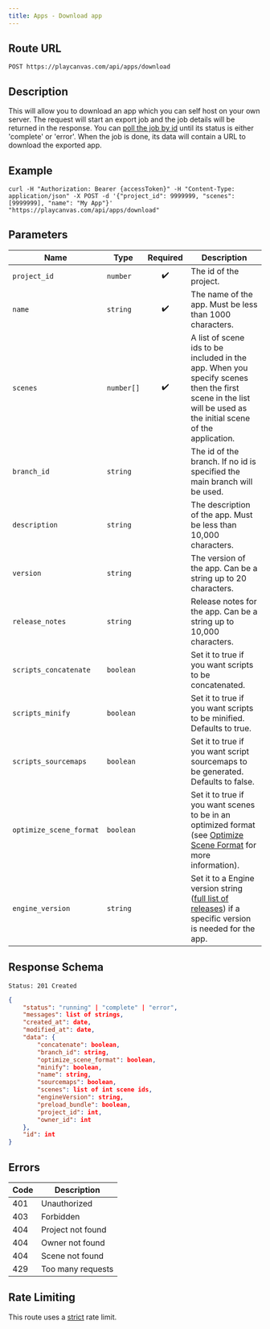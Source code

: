```yaml
---
title: Apps - Download app
---
```


## Route URL

```none
POST https://playcanvas.com/api/apps/download
```

## Description

This will allow you to download an app which you can self host on your own server. The request will start an export job and the job details will be returned in the response. You can [poll the job by id][2] until its status is either 'complete' or 'error'. When the job is done, its data will contain a URL to download the exported app.

## Example

```none
curl -H "Authorization: Bearer {accessToken}" -H "Content-Type: application/json" -X POST -d '{"project_id": 9999999, "scenes": [9999999], "name": "My App"}' "https://playcanvas.com/api/apps/download"
```

## Parameters

| Name                    | Type       | Required | Description                                                                                                                                                           |
| ----------------------- | ---------- | :------: | --------------------------------------------------------------------------------------------------------------------------------------------------------------------- |
| `project_id`            | `number`   | ✔️      | The id of the project.                                                                                                                                                |
| `name`                  | `string`   | ✔️      | The name of the app. Must be less than 1000 characters.                                                                                                               |
| `scenes`                | `number[]` | ✔️      | A list of scene ids to be included in the app. When you specify scenes then the first scene in the list will be used as the initial scene of the application.         |
| `branch_id`             | `string`   |          | The id of the branch. If no id is specified the main branch will be used.                                                                                             |
| `description`           | `string`   |          | The description of the app. Must be less than 10,000 characters.                                                                                                      |
| `version`               | `string`   |          | The version of the app. Can be a string up to 20 characters.                                                                                                          |
| `release_notes`         | `string`   |          | Release notes for the app. Can be a string up to 10,000 characters.                                                                                                   |
| `scripts_concatenate`   | `boolean`  |          | Set it to true if you want scripts to be concatenated.                                                                                                                |
| `scripts_minify`        | `boolean`  |          | Set it to true if you want scripts to be minified. Defaults to true.                                                                                                  |
| `scripts_sourcemaps`    | `boolean`  |          | Set it to true if you want script sourcemaps to be generated. Defaults to false.                                                                                      |
| `optimize_scene_format` | `boolean`  |          | Set it to true if you want scenes to be in an optimized format (see [Optimize Scene Format](/user-manual/optimization/optimizing-scene-format) for more information). |
| `engine_version`        | `string`   |          | Set it to a Engine version string ([full list of releases](https://github.com/playcanvas/engine/releases)) if a specific version is needed for the app.               |

## Response Schema

```none
Status: 201 Created
```

```json
{
    "status": "running" | "complete" | "error",
    "messages": list of strings,
    "created_at": date,
    "modified_at": date,
    "data": {
        "concatenate": boolean,
        "branch_id": string,
        "optimize_scene_format": boolean,
        "minify": boolean,
        "name": string,
        "sourcemaps": boolean,
        "scenes": list of int scene ids,
        "engineVersion": string,
        "preload_bundle": boolean,
        "project_id": int,
        "owner_id": int
    },
    "id": int
}
```

## Errors

| Code | Description       |
| ---- | ----------------- |
| 401  | Unauthorized      |
| 403  | Forbidden         |
| 404  | Project not found |
| 404  | Owner not found   |
| 404  | Scene not found   |
| 429  | Too many requests |

## Rate Limiting

This route uses a [strict][1] rate limit.

[1]: /user-manual/api#rate-limiting
[2]: /user-manual/api/job-get
